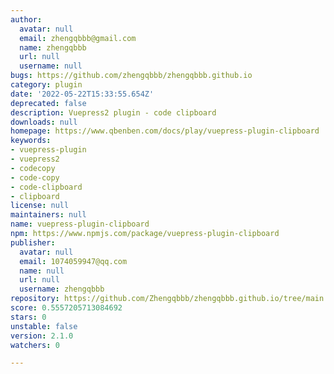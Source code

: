 ```yaml
---
author:
  avatar: null
  email: zhengqbbb@gmail.com
  name: zhengqbbb
  url: null
  username: null
bugs: https://github.com/zhengqbbb/zhengqbbb.github.io
category: plugin
date: '2022-05-22T15:33:55.654Z'
deprecated: false
description: Vuepress2 plugin - code clipboard
downloads: null
homepage: https://www.qbenben.com/docs/play/vuepress-plugin-clipboard
keywords:
- vuepress-plugin
- vuepress2
- codecopy
- code-copy
- code-clipboard
- clipboard
license: null
maintainers: null
name: vuepress-plugin-clipboard
npm: https://www.npmjs.com/package/vuepress-plugin-clipboard
publisher:
  avatar: null
  email: 1074059947@qq.com
  name: null
  url: null
  username: zhengqbbb
repository: https://github.com/Zhengqbbb/zhengqbbb.github.io/tree/main
score: 0.5557205713084692
stars: 0
unstable: false
version: 2.1.0
watchers: 0

---
```


